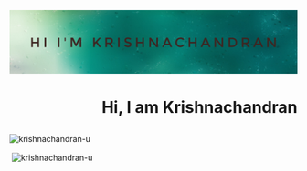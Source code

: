 ![profile](https://raw.githubusercontent.com/krishnachandran-u/krishnachandran-u/main/profile.jpeg)

# <p style="text-align:right">Hi, I am Krishnachandran</p>
<p><img align="center" src="https://github-readme-streak-stats.herokuapp.com/?user=krishnachandran-u&" alt="krishnachandran-u" /></p>
<p>&nbsp;<img align="center" src="https://github-readme-stats.vercel.app/api?username=krishnachandran-u&show_icons=true&locale=en" alt="krishnachandran-u" /></p>

